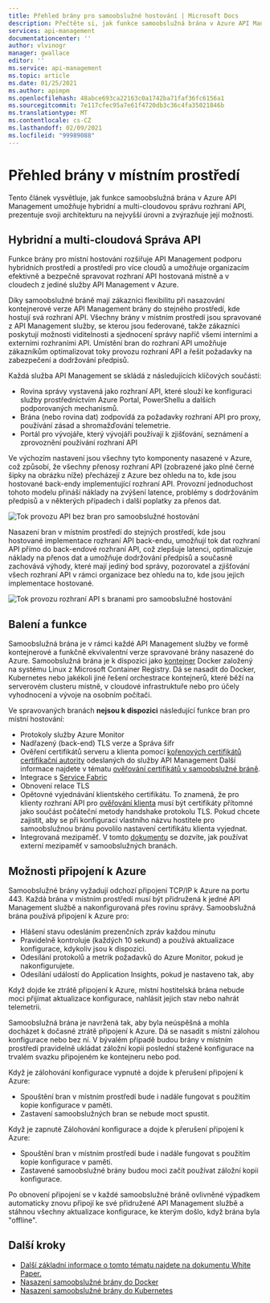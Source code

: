 ```yaml
---
title: Přehled brány pro samoobslužné hostování | Microsoft Docs
description: Přečtěte si, jak funkce samoobslužná brána v Azure API Management pomáhá organizacím spravovat rozhraní API v hybridních i cloudových prostředích.
services: api-management
documentationcenter: ''
author: vlvinogr
manager: gwallace
editor: ''
ms.service: api-management
ms.topic: article
ms.date: 01/25/2021
ms.author: apimpm
ms.openlocfilehash: 48abce693ca22163c0a1742ba71faf36fc6156a1
ms.sourcegitcommit: 7e117cfec95a7e61f4720db3c36c4fa35021846b
ms.translationtype: MT
ms.contentlocale: cs-CZ
ms.lasthandoff: 02/09/2021
ms.locfileid: "99989088"
---
```

# <a name="self-hosted-gateway-overview"></a>Přehled brány v místním prostředí

Tento článek vysvětluje, jak funkce samoobslužná brána v Azure API Management umožňuje hybridní a multi-cloudovou správu rozhraní API, prezentuje svoji architekturu na nejvyšší úrovni a zvýrazňuje její možnosti.

## <a name="hybrid-and-multi-cloud-api-management"></a>Hybridní a multi-cloudová Správa API

Funkce brány pro místní hostování rozšiřuje API Management podporu hybridních prostředí a prostředí pro více cloudů a umožňuje organizacím efektivně a bezpečně spravovat rozhraní API hostovaná místně a v cloudech z jediné služby API Management v Azure.

Díky samoobslužné bráně mají zákazníci flexibilitu při nasazování kontejnerové verze API Management brány do stejného prostředí, kde hostují svá rozhraní API. Všechny brány v místním prostředí jsou spravované z API Management služby, se kterou jsou federované, takže zákazníci poskytují možnosti viditelnosti a sjednocení správy napříč všemi interními a externími rozhraními API. Umístění bran do rozhraní API umožňuje zákazníkům optimalizovat toky provozu rozhraní API a řešit požadavky na zabezpečení a dodržování předpisů.

Každá služba API Management se skládá z následujících klíčových součástí:

-   Rovina správy vystavená jako rozhraní API, které slouží ke konfiguraci služby prostřednictvím Azure Portal, PowerShellu a dalších podporovaných mechanismů.
-   Brána (nebo rovina dat) zodpovídá za požadavky rozhraní API pro proxy, používání zásad a shromažďování telemetrie.
-   Portál pro vývojáře, který vývojáři používají k zjišťování, seznámení a zprovoznění používání rozhraní API

Ve výchozím nastavení jsou všechny tyto komponenty nasazené v Azure, což způsobí, že všechny přenosy rozhraní API (zobrazené jako plné černé šipky na obrázku níže) přecházejí z Azure bez ohledu na to, kde jsou hostované back-endy implementující rozhraní API. Provozní jednoduchost tohoto modelu přináší náklady na zvýšení latence, problémy s dodržováním předpisů a v některých případech i další poplatky za přenos dat.

![Tok provozu API bez bran pro samoobslužné hostování](media/self-hosted-gateway-overview/without-gateways.png)

Nasazení bran v místním prostředí do stejných prostředí, kde jsou hostované implementace rozhraní API back-endu, umožňují tok dat rozhraní API přímo do back-endové rozhraní API, což zlepšuje latenci, optimalizuje náklady na přenos dat a umožňuje dodržování předpisů a současně zachovává výhody, které mají jediný bod správy, pozorovatel a zjišťování všech rozhraní API v rámci organizace bez ohledu na to, kde jsou jejich implementace hostované.

![Tok provozu rozhraní API s branami pro samoobslužné hostování](media/self-hosted-gateway-overview/with-gateways.png)

## <a name="packaging-and-features"></a>Balení a funkce

Samoobslužná brána je v rámci každé API Management služby ve formě kontejnerové a funkčně ekvivalentní verze spravované brány nasazené do Azure. Samoobslužná brána je k dispozici jako [kontejner](https://aka.ms/apim/sputnik/dhub) Docker založený na systému Linux z Microsoft Container Registry. Dá se nasadit do Docker, Kubernetes nebo jakékoli jiné řešení orchestrace kontejnerů, které běží na serverovém clusteru místně, v cloudové infrastruktuře nebo pro účely vyhodnocení a vývoje na osobním počítači.

Ve spravovaných branách **nejsou k dispozici** následující funkce bran pro místní hostování:

- Protokoly služby Azure Monitor
- Nadřazený (back-end) TLS verze a Správa šifr
- Ověření certifikátů serveru a klienta pomocí [kořenových certifikátů certifikační autority](api-management-howto-ca-certificates.md) odeslaných do služby API Management Další informace najdete v tématu [ověřování certifikátů v samoobslužné bráně](api-management-howto-mutual-certificates-for-clients.md#certificate-validation-in-self-hosted-gateway).
- Integrace s [Service Fabric](../service-fabric/service-fabric-api-management-overview.md)
- Obnovení relace TLS
- Opětovné vyjednávání klientského certifikátu. To znamená, že pro klienty rozhraní API pro [ověřování klienta](api-management-howto-mutual-certificates-for-clients.md) musí být certifikáty přítomné jako součást počáteční metody handshake protokolu TLS. Pokud chcete zajistit, aby se při konfiguraci vlastního názvu hostitele pro samoobslužnou bránu povolilo nastavení certifikátu klienta vyjednat.
- Integrovaná mezipaměť. V tomto [dokumentu](api-management-howto-cache-external.md) se dozvíte, jak používat externí mezipaměť v samoobslužných branách.

## <a name="connectivity-to-azure"></a>Možnosti připojení k Azure

Samoobslužné brány vyžadují odchozí připojení TCP/IP k Azure na portu 443. Každá brána v místním prostředí musí být přidružená k jedné API Management službě a nakonfigurovaná přes rovinu správy. Samoobslužná brána používá připojení k Azure pro:

-   Hlášení stavu odesláním prezenčních zpráv každou minutu
-   Pravidelně kontroluje (každých 10 sekund) a používá aktualizace konfigurace, kdykoliv jsou k dispozici.
-   Odesílání protokolů a metrik požadavků do Azure Monitor, pokud je nakonfigurujete.
-   Odesílání událostí do Application Insights, pokud je nastaveno tak, aby

Když dojde ke ztrátě připojení k Azure, místní hostitelská brána nebude moci přijímat aktualizace konfigurace, nahlásit jejich stav nebo nahrát telemetrii.

Samoobslužná brána je navržená tak, aby byla neúspěšná a mohla docházet k dočasné ztrátě připojení k Azure. Dá se nasadit s místní zálohou konfigurace nebo bez ní. V bývalém případě budou brány v místním prostředí pravidelně ukládat záložní kopii poslední stažené konfigurace na trvalém svazku připojeném ke kontejneru nebo pod.

Když je zálohování konfigurace vypnuté a dojde k přerušení připojení k Azure:

-   Spouštění bran v místním prostředí bude i nadále fungovat s použitím kopie konfigurace v paměti.
-   Zastavení samoobslužných bran se nebude moct spustit.

Když je zapnuté Zálohování konfigurace a dojde k přerušení připojení k Azure:

-   Spouštění bran v místním prostředí bude i nadále fungovat s použitím kopie konfigurace v paměti.
-   Zastavené samoobslužné brány budou moci začít používat záložní kopii konfigurace.

Po obnovení připojení se v každé samoobslužné bráně ovlivněné výpadkem automaticky znovu připojí ke své přidružené API Management službě a stáhnou všechny aktualizace konfigurace, ke kterým došlo, když brána byla "offline".

## <a name="next-steps"></a>Další kroky

-   [Další základní informace o tomto tématu najdete na dokumentu White Paper.](https://aka.ms/hybrid-and-multi-cloud-api-management)
-   [Nasazení samoobslužné brány do Docker](how-to-deploy-self-hosted-gateway-docker.md)
-   [Nasazení samoobslužné brány do Kubernetes](how-to-deploy-self-hosted-gateway-kubernetes.md)
